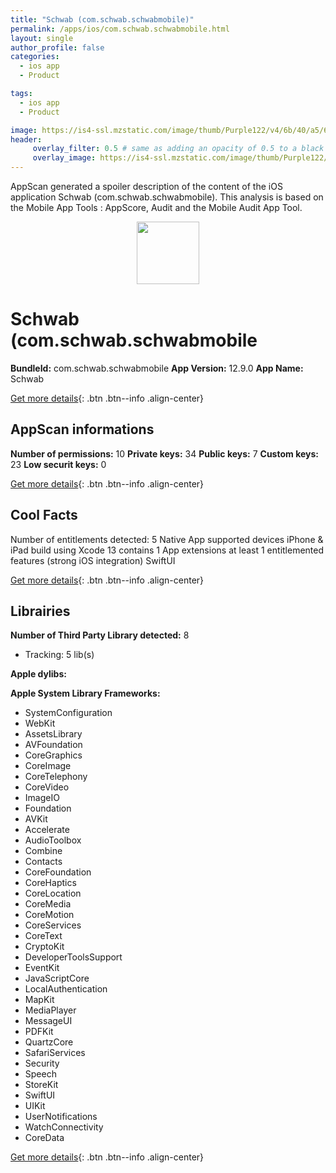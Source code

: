 ```yaml
---
title: "Schwab (com.schwab.schwabmobile)"
permalink: /apps/ios/com.schwab.schwabmobile.html
layout: single
author_profile: false
categories: 
  - ios app 
  - Product 

tags: 
  - ios app 
  - Product 

image: https://is4-ssl.mzstatic.com/image/thumb/Purple122/v4/6b/40/a5/6b40a5d6-077f-f085-63fe-adfb54f880f7/AppIcon-0-1x_U007emarketing-0-7-0-85-220.png/512x512bb.jpg
header: 
     overlay_filter: 0.5 # same as adding an opacity of 0.5 to a black background
     overlay_image: https://is4-ssl.mzstatic.com/image/thumb/Purple122/v4/6b/40/a5/6b40a5d6-077f-f085-63fe-adfb54f880f7/AppIcon-0-1x_U007emarketing-0-7-0-85-220.png/512x512bb.jpg
---
```

AppScan generated a spoiler description of the content of the iOS application Schwab (com.schwab.schwabmobile). This analysis is based on the Mobile App Tools : AppScore, Audit and the Mobile Audit App Tool.

  
  
<div style="text-align: center;"><img src="https://is4-ssl.mzstatic.com/image/thumb/Purple122/v4/6b/40/a5/6b40a5d6-077f-f085-63fe-adfb54f880f7/AppIcon-0-1x_U007emarketing-0-7-0-85-220.png/512x512bb.jpg" width="100" height="100"></div>  
  
# Schwab (com.schwab.schwabmobile

**BundleId:** com.schwab.schwabmobile
**App Version:** 12.9.0
**App Name:** Schwab


[Get more details](/pricing.html){: .btn .btn--info .align-center}  
  
## AppScan informations 

**Number of permissions:** 10
**Private keys:** 34
**Public keys:** 7
**Custom keys:** 23
**Low securit keys:** 0
  
[Get more details](/pricing.html){: .btn .btn--info .align-center}

## Cool Facts

Number of entitlements detected: 5
Native App
supported devices iPhone & iPad
build using Xcode 13
contains 1 App extensions
at least 1 entitlemented features (strong iOS integration)
SwiftUI
  
[Get more details](/pricing.html){: .btn .btn--info .align-center}

## Librairies 
**Number of Third Party Library detected:** 8
- Tracking: 5 lib(s)

**Apple dylibs:**


**Apple System Library Frameworks:**
- SystemConfiguration
- WebKit
- AssetsLibrary
- AVFoundation
- CoreGraphics
- CoreImage
- CoreTelephony
- CoreVideo
- ImageIO
- Foundation
- AVKit
- Accelerate
- AudioToolbox
- Combine
- Contacts
- CoreFoundation
- CoreHaptics
- CoreLocation
- CoreMedia
- CoreMotion
- CoreServices
- CoreText
- CryptoKit
- DeveloperToolsSupport
- EventKit
- JavaScriptCore
- LocalAuthentication
- MapKit
- MediaPlayer
- MessageUI
- PDFKit
- QuartzCore
- SafariServices
- Security
- Speech
- StoreKit
- SwiftUI
- UIKit
- UserNotifications
- WatchConnectivity
- CoreData


  
[Get more details](/pricing.html){: .btn .btn--info .align-center}

